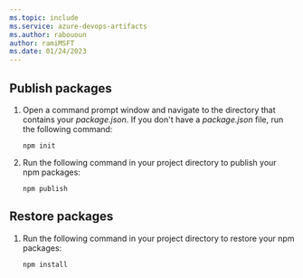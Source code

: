 ```yaml
---
ms.topic: include
ms.service: azure-devops-artifacts
ms.author: rabououn
author: ramiMSFT
ms.date: 01/24/2023
---
```


## Publish packages

1. Open a command prompt window and navigate to the directory that contains your *package.json*. If you don't have a *package.json* file, run the following command:

    ```Command
    npm init 
    ```

1. Run the following command in your project directory to publish your npm packages:

    ```Command
    npm publish
    ```

## Restore packages

1. Run the following command in your project directory to restore your npm packages: 
   
    ```Command
    npm install
    ```
